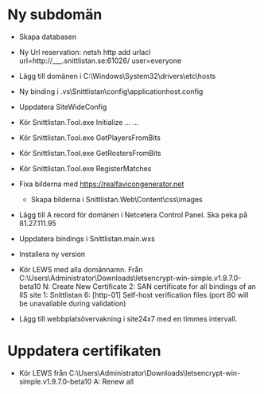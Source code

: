 # Ny subdomän

* Skapa databasen
* Ny Url reservation: netsh http add urlacl url=http://___.snittlistan.se:61026/ user=everyone
* Lägg till domänen i C:\Windows\System32\drivers\etc\hosts
* Ny binding i .vs\Snittlistan\config\applicationhost.config
* Uppdatera SiteWideConfig
* Kör Snittlistan.Tool.exe Initialize ... ...
* Kör Snittlistan.Tool.exe GetPlayersFromBits
* Kör Snittlistan.Tool.exe GetRostersFromBits
* Kör Snittlistan.Tool.exe RegisterMatches

* Fixa bilderna med https://realfavicongenerator.net
    - Skapa bilderna i Snittlistan.Web\Content\css\images

* Lägg till A record för domänen i Netcetera Control Panel. Ska peka på 81.27.111.95
* Uppdatera bindings i Snittlistan.main.wxs
* Installera ny version
* Kör LEWS med alla domännamn. Från C:\Users\Administrator\Downloads\letsencrypt-win-simple.v1.9.7.0-beta10
    N: Create New Certificate
    2: SAN certificate for all bindings of an IIS site
    1: Snittlistan
    6: [http-01] Self-host verification files (port 80 will be unavailable during validation)
* Lägg till webbplatsövervakning i site24x7 med en timmes intervall.

# Uppdatera certifikaten
* Kör LEWS från C:\Users\Administrator\Downloads\letsencrypt-win-simple.v1.9.7.0-beta10
    A: Renew all
